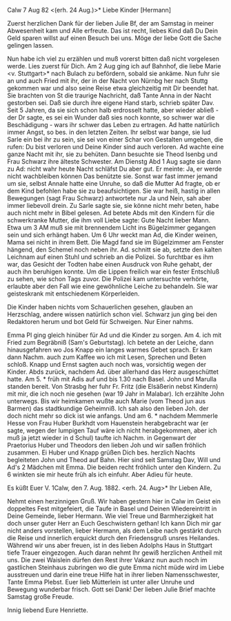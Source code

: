  Calw 7 Aug 82
 <(erh. 24 Aug.)>*
Liebe Kinder [Hermann]

Zuerst herzlichen Dank für der lieben Julie Bf, der am Samstag in meiner Abwesenheit kam und Alle erfreute. Das ist recht, liebes Kind daß Du Dein Geld sparen willst auf einen Besuch bei uns. Möge der liebe Gott die Sache gelingen lassen.

Nun habe ich viel zu erzählen und muß vorerst bitten daß nicht vorgelesen werde. Lies zuerst für Dich. Am 2 Aug ging ich auf Bahnhof, die liebe Marie <v. Stuttgart>* nach Bulach zu befördern, sobald sie ankäme. Nun fuhr sie an und auch Fried mit ihr, der in der Nacht von Nürnbg her nach Stuttg gekommen war und also seine Reise etwa gleichzeitig mit Dir beendet hat. Sie brachten von St die traurige Nachricht, daß Tante Anna in der Nacht gestorben sei. Daß sie durch ihre eigene Hand starb, schrieb später Dav. Seit 5 Jahren, da sie sich schon halb erdrosselt hatte, aber wieder abließ - der Dr sagte, es sei ein Wunder daß sies noch konnte, so schwer war die Beschädigung - wars ihr schwer das Leben zu ertragen. Ad hatte natürlich immer Angst, so bes. in den letzten Zeiten. Ihr selbst war bange, sie lud Sarle ein bei ihr zu sein, sie sei von einer Schar von Gestalten umgeben, die rufen: Du bist verloren und Deine Kinder sind auch verloren. Ad wachte eine ganze Nacht mit ihr, sie zu behüten. Dann besuchte sie Theod Isenbg und Frau Schwarz ihre älteste Schwester. Am Dienstg Abd 1 Aug sagte sie dann zu Ad: nicht wahr heute Nacht schläfst Du aber gut. Er meinte: Ja, er werde nicht wachbleiben können Das benützte sie. Sonst war fast immer jemand um sie, selbst Annale hatte eine Unruhe, so daß die Mutter Ad fragte, ob er dem Kind befohlen habe sie zu beaufsichtigen. Sie war heiß, hastig in allen Bewegungen (sagt Frau Schwarz) antwortete nur Ja und Nein, sah aber immer liebevoll drein. Zu Sarle sagte sie, sie könne nicht mehr beten, habe auch nicht mehr in Bibel gelesen. Ad betete Abds mit den Kindern für die schwerkranke Mutter, die ihm voll Liebe sagte: Gute Nacht lieber Mann. Etwa um 3 AM muß sie mit brennendem Licht ins Bügelzimmer gegangen sein und sich erhängt haben. Um 6 Uhr weckt man Ad, die Kinder weinen, Mama sei nicht in ihrem Bett. Die Magd fand sie im Bügelzimmer am Fenster hängend, den Schemel noch neben ihr. Ad. schnitt sie ab, setzte den kalten Leichnam auf einen Stuhl und schrieb an die Polizei. So furchtbar es ihm war, das Gesicht der Todten habe einen Ausdruck von Ruhe gehabt, der auch ihn beruhigen konnte. Um die Lippen freilich war ein fester Entschluß zu sehen, wie schon Tags zuvor. Die Polizei kam untersuchte verhörte, erlaubte aber den Fall wie eine gewöhnliche Leiche zu behandeln. Sie war geisteskrank mit entschiedenem Körperleiden.

Die Kinder haben nichts vom Schauerlichen gesehen, glauben an Herzschlag, andere wissen natürlich schon viel. Schwarz jun ging bei den Redaktoren herum und bot Geld für Schweigen. Nur Einer nahms.

Emma Pl ging gleich hinüber für Ad und die Kinder zu sorgen. Am 4. ich mit Fried zum Begräbniß (Sam's Geburtstag). Ich betete an der Leiche, dann hinausgefahren wo Jos Knapp ein langes warmes Gebet sprach. Er kam dann Nachm. auch zum Kaffee wo ich mit Lesen, Sprechen und Beten schloß. Knapp und Ernst sagten auch noch was, vorsichtig wegen der Kinder. Abds zurück, nachdem Ad. über allerhand das Herz ausgeschüttet hatte. Am 5. <Samstag>* früh mit Adis auf und bis 1.30 nach Basel. John und Marulla standen bereit. Von Strasbg her fuhr Fr. Fritz (die Elsäßerin nebst Kindern) mit mir, die ich noch nie gesehen (war 19 Jahr in Malabar). Ich erzählte John unterwegs. Bis wir heimkamen wußte auch Marie (vom Theod jun aus Barmen) das stadtkundige Geheimniß. Ich sah also den lieben Joh. der doch nicht mehr so dick ist wie anfangs. Und am 6. <Sonntag>* nachdem Memmerle Hesse von Frau Huber Burkhdt vom Hauenstein herabgebracht war (er sagte, wegen der lumpigen Tauf wäre ich nicht herabgekommen, aber ich muß ja jetzt wieder in d Schul) taufte ich Nachm. in Gegenwart der Praetorius Huber und Theodors den lieben Joh und wir saßen fröhlich zusammen. Ei Huber und Knapp grüßen Dich bes. herzlich Nachts begleiteten John und Theod auf Bahn. Hier sind seit Samstag Dav, Will und Ad's 2 Mädchen mit Emma. Die beiden recht fröhlich unter den Kindern. Zu 6 winkten sie mir heute früh als ich einfuhr. Aber Adieu für heute.

 Es küßt Euer V.
 1Calw, den 7. Aug. 1882.
 <erh. 24. Aug>*
Ihr Lieben Alle,

Nehmt einen herzinnigen Gruß. Wir haben gestern hier in Calw im Geist ein doppeltes Fest mitgefeiert, die Taufe in Basel und Deinen Wiedereintritt in Deine Gemeinde, lieber Hermann. Wie viel Treue und Barmherzigkeit hat doch unser guter Herr an Euch Geschwistern gethan! Ich kann Dich mir gar nicht anders vorstellen, lieber Hermann, als dem Leibe nach gestärkt durch die Reise und innerlich erquickt durch den Friedensgruß unsres Heilandes. 
Während wir uns aber freuen, ist in des lieben Adolphs Haus in Stuttgart tiefe Trauer eingezogen. Auch daran nehmt Ihr gewiß herzlichen Antheil mit uns. Die zwei Waislein dürfen den Rest ihrer Vakanz nun auch noch im gastlichen Steinhaus zubringen wo die gute Emma nicht müde wird im Liebe ausstreuen und darin eine treue Hilfe hat in ihrer lieben Namensschwester, Tante Emma Plebst. Euer lieb Mütterlein ist unter aller Unruhe und Bewegung wunderbar frisch. Gott sei Dank! Der lieben Julie Brief machte Samstag große Freude.

Innig liebend Eure
 Henriette.
